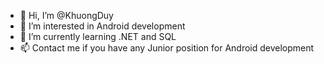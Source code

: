 - 👋 Hi, I’m @KhuongDuy
- 👀 I’m interested in Android development
- 🌱 I’m currently learning .NET and SQL
- 📫 Contact me if you have any Junior position for Android development

<!---
KhuongDuy-Nguyen/KhuongDuy-Nguyen is a ✨ special ✨ repository because its `README.md` (this file) appears on your GitHub profile.
You can click the Preview link to take a look at your changes.
--->
